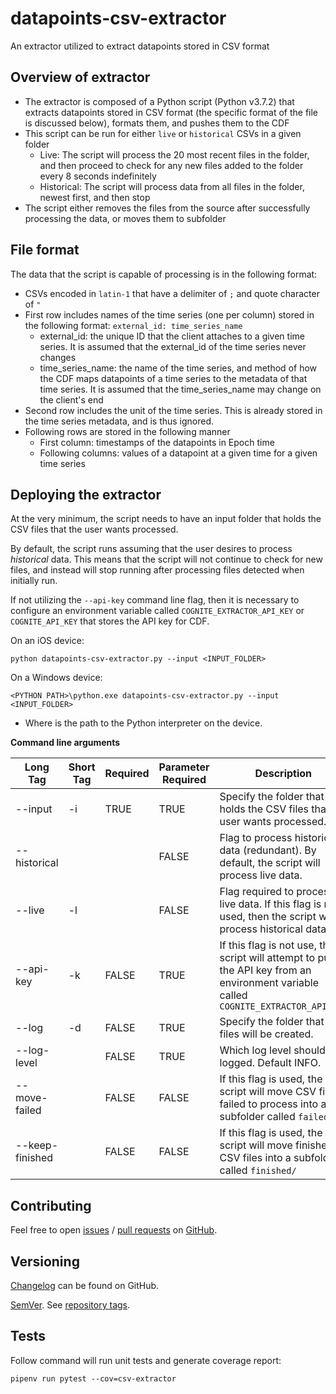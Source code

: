# datapoints-csv-extractor
An extractor utilized to extract datapoints stored in CSV format

## Overview of extractor
- The extractor is composed of a Python script (Python v3.7.2) that extracts datapoints stored in CSV format (the specific format of the file is discussed below), formats them, and pushes them to the CDF
- This script can be run for either `live` or `historical` CSVs in a given folder
    - Live: The script will process the 20 most recent files in the folder, and then proceed to check for any new files added to the folder every 8 seconds indefinitely
    - Historical: The script will process data from all files in the folder, newest first, and then stop
- The script either removes the files from the source after successfully processing the data, or moves them to subfolder

## File format
The data that the script is capable of processing is in the following format:
- CSVs encoded in `latin-1` that have a delimiter of `;` and quote character of `"`
- First row includes names of the time series (one per column) stored in the following format: `external_id: time_series_name`
    - external_id: the unique ID that the client attaches to a given time series. It is assumed that the external_id of the time series never changes
    - time_series_name: the name of the time series, and method of how the CDF maps datapoints of a time series to the metadata of that time series. It is assumed that the time_series_name may change on the client's end
- Second row includes the unit of the time series. This is already stored in the time series metadata, and is thus ignored.
- Following rows are stored in the following manner
    - First column: timestamps of the datapoints in Epoch time
    - Following columns: values of a datapoint at a given time for a given time series

## Deploying the extractor
At the very minimum, the script needs to have an input folder that holds the CSV files that the user wants processed.

By default, the script runs assuming that the user desires to process *historical* data. This means that the script will not continue to check for new files, and instead will stop running after processing files detected when initially run.

If not utilizing the `--api-key` command line flag, then it is necessary to configure an environment variable called `COGNITE_EXTRACTOR_API_KEY` or `COGNITE_API_KEY` that stores the API key for CDF.

On an iOS device:
```
python datapoints-csv-extractor.py --input <INPUT_FOLDER>
```

On a Windows device:
```
<PYTHON PATH>\python.exe datapoints-csv-extractor.py --input <INPUT_FOLDER>
```
- Where <PYTHON PATH> is the path to the Python interpreter on the device. 

**Command line arguments**

| Long Tag | Short Tag | Required | Parameter Required | Description |
| ----------- | -----------| -----------| ----------- | ----------- |
| --input | -i | TRUE | TRUE | Specify the folder that holds the CSV files that the user wants processed. |
| --historical |  | | FALSE | Flag to process historical data (redundant). By default, the script will process live data. |
| --live | -l | | FALSE |  Flag required to process live data. If this flag is not used, then the script will process historical data. |
| --api-key | -k | FALSE | TRUE | If this flag is not use, the script will attempt to pull the API key from an environment variable called `COGNITE_EXTRACTOR_API_KEY`|
| --log | -d | FALSE | TRUE |  Specify the folder that log files will be created. |
| --log-level | | FALSE | TRUE |  Which log level should be logged. Default INFO. |
| --move-failed | | FALSE | FALSE |  If this flag is used, the script will move CSV files failed to process into a subfolder called `failed/` |
| --keep-finished | | FALSE | FALSE |  If this flag is used, the script will move finished CSV files  into a subfolder called `finished/` |

## Contributing

Feel free to open [issues](https://github.com/cognitedata/datapoints-csv-extractor/issues) / [pull requests](https://github.com/cognitedata/datapoints-csv-extractor/pulls) on [GitHub](https://github.com/cognitedata/datapoints-csv-extractor).

## Versioning

[Changelog](https://github.com/cognitedata/datapoints-csv-extractor/blob/master/CHANGELOG.md) can be found on GitHub.

[SemVer](https://semver.org/). See [repository tags](https://github.com/cognitedata/datapoints-csv-extractor/tags).

## Tests
Follow command will run unit tests and generate coverage report:
```
pipenv run pytest --cov=csv-extractor
```

